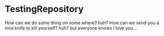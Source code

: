 # TestingRepository
How can we do some thing on some where? huh?
How can we send you a nice knife to kill yourself? huh?
but averyone knows I love you...
